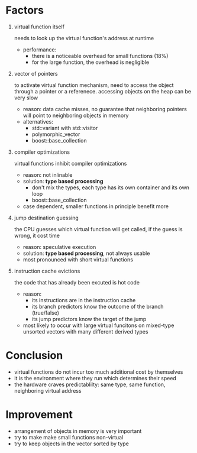 # Factors

1. virtual function itself

    needs to look up the virtual function's address at runtime

    - performance: 
        - there is a noticeable overhead for small functions (18%)
        - for the large function, the overhead is negligible

2. vector of pointers

    to activate virtual function mechanism, need to access the object through a pointer or a referenece. accessing objects on the heap can be very slow

    - reason: data cache misses, no guarantee that neighboring pointers will point to neighboring objects in memory
    - alternatives:
        - std::variant with std::visitor
        - polymorphic_vector
        - boost::base_collection

3. compiler optimizations

    virtual functions inhibit compiler optimizations

    - reason: not inlinable
    - solution: **type based processing**
        - don't mix the types, each type has its own container and its own loop
        - boost::base_collection
    - case dependent, smaller functions in principle benefit more

4. jump destination guessing

    the CPU guesses which virtual function will get called, if the guess is wrong, it cost time

    - reason: speculative execution
    - solution: **type based processing**, not always usable
    - most pronounced with short virtual functions

5. instruction cache evictions

    the code that has already been excuted is hot code

    - reason:
        - its instructions are in the instruction cache
        - its branch predictors know the outcome of the branch (true/false)
        - its jump predictors know the target of the jump
    - most likely to occur with large virtual funcitons on mixed-type unsorted vectors with many different derived types

# Conclusion

- virtual functions do not incur too much additional cost by themselves
- it is the environment where they run which determines their speed
- the hardware craves predictablilty: same type, same function, neighboring virtual address

# Improvement

- arrangement of objects in memory is very important
- try to make make small functions non-virtual
- try to keep objects in the vector sorted by type

